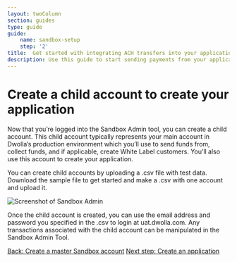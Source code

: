 ```yaml
---
layout: twoColumn
section: guides
type: guide
guide: 
    name: sandbox-setup
    step: '2'
title:  Get started with integrating ACH transfers into your application
description: Use this guide to start sending payments from your application by utilizing our open API with no per transaction fees. 
---
```


# Create a child account to create your application

Now that you’re logged into the Sandbox Admin tool, you can create a child account. This child account typically represents your main account in Dwolla’s production environment which you’ll use to send funds from, collect funds, and if applicable, create White Label customers. You’ll also use this account to create your application.

You can create child accounts by uploading a .csv file with test data. Download the sample file to get started and make a .csv with one account and upload it.

![Screenshot of Sandbox Admin](/images/sandbox-guide-admin.png "Screenshot of Sandbox Admin")

Once the child account is created, you can use the email address and password you specified in the .csv to login at uat.dwolla.com.  Any transactions associated with the child account can be manipulated in the Sandbox Admin Tool.

<nav class="pager-nav">
    <a href="./">Back: Create a master Sandbox account</a>
    <a href="03-create-application.html">Next step: Create an application</a>
</nav>
